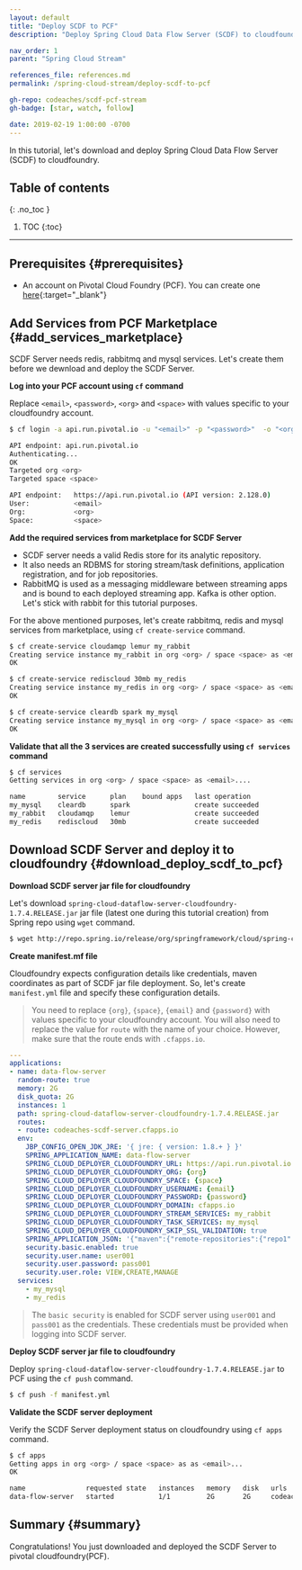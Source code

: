 ```yaml
---
layout: default
title: "Deploy SCDF to PCF"
description: "Deploy Spring Cloud Data Flow Server (SCDF) to cloudfoundry (PCF)"

nav_order: 1
parent: "Spring Cloud Stream"

references_file: references.md
permalink: /spring-cloud-stream/deploy-scdf-to-pcf

gh-repo: codeaches/scdf-pcf-stream
gh-badge: [star, watch, follow]

date: 2019-02-19 1:00:00 -0700
---
```


In this tutorial, let's download and deploy Spring Cloud Data Flow Server (SCDF) to cloudfoundry. 

## Table of contents
{: .no_toc }

1. TOC
{:toc}

---

## Prerequisites {#prerequisites}

 - An account on Pivotal Cloud Foundry (PCF). You can create one [here](https://console.run.pivotal.io/){:target="_blank"}

## Add Services from PCF Marketplace {#add_services_marketplace}

SCDF Server needs redis, rabbitmq and mysql services. Let's create them before we dewnload and deploy the SCDF Server.

**Log into your PCF account using `cf` command**

Replace `<email>`, `<password>`, `<org>` and `<space>` with values specific to your cloudfoundry account.

```sh
$ cf login -a api.run.pivotal.io -u "<email>" -p "<password>"  -o "<org>" -s "<space>"

API endpoint: api.run.pivotal.io
Authenticating...
OK
Targeted org <org>
Targeted space <space>

API endpoint:   https://api.run.pivotal.io (API version: 2.128.0)
User:           <email>
Org:            <org>
Space:          <space>
```

**Add the required services from marketplace for SCDF Server**

 - SCDF server needs a valid Redis store for its analytic repository. 
 - It also needs an RDBMS for storing stream/task definitions, application registration, and for job repositories. 
 - RabbitMQ is used as a messaging middleware between streaming apps and is bound to each deployed streaming app. Kafka is other option. Let's stick with rabbit for this tutorial purposes.

For the above mentioned purposes, let's create rabbitmq, redis and mysql services from marketplace, using `cf create-service` command.

```sh
$ cf create-service cloudamqp lemur my_rabbit
Creating service instance my_rabbit in org <org> / space <space> as <email>...
OK

$ cf create-service rediscloud 30mb my_redis
Creating service instance my_redis in org <org> / space <space> as <email>...
OK

$ cf create-service cleardb spark my_mysql
Creating service instance my_mysql in org <org> / space <space> as <email>...
OK
```

**Validate that all the 3 services are created successfully using ``cf services`` command**

```sh
$ cf services
Getting services in org <org> / space <space> as <email>....

name        service      plan    bound apps   last operation
my_mysql    cleardb      spark                create succeeded
my_rabbit   cloudamqp    lemur                create succeeded
my_redis    rediscloud   30mb                 create succeeded
```

## Download SCDF Server and deploy it to cloudfoundry {#download_deploy_scdf_to_pcf}

**Download SCDF server jar file for cloudfoundry**

Let's download `spring-cloud-dataflow-server-cloudfoundry-1.7.4.RELEASE.jar` jar file (latest one during this tutorial creation) from Spring repo using `wget` command.

```sh
$ wget http://repo.spring.io/release/org/springframework/cloud/spring-cloud-dataflow-server-cloudfoundry/1.7.4.RELEASE/spring-cloud-dataflow-server-cloudfoundry-1.7.4.RELEASE.jar
```

**Create manifest.mf file**

Cloudfoundry expects configuration details like credentials, maven coordinates as part of SCDF jar file deployment. So, let's create `manifest.yml` file and specify these configuration details.

> You need to replace `{org}`, `{space}`, `{email}` and `{password}` with values specific to your cloudfoundry account. You will also need to replace the value for `route` with the name of your choice. However, make sure that the route ends with `.cfapps.io`.  

```yml
---
applications:
- name: data-flow-server
  random-route: true
  memory: 2G
  disk_quota: 2G
  instances: 1
  path: spring-cloud-dataflow-server-cloudfoundry-1.7.4.RELEASE.jar
  routes:
  - route: codeaches-scdf-server.cfapps.io
  env:
    JBP_CONFIG_OPEN_JDK_JRE: '{ jre: { version: 1.8.+ } }'
    SPRING_APPLICATION_NAME: data-flow-server
    SPRING_CLOUD_DEPLOYER_CLOUDFOUNDRY_URL: https://api.run.pivotal.io
    SPRING_CLOUD_DEPLOYER_CLOUDFOUNDRY_ORG: {org}
    SPRING_CLOUD_DEPLOYER_CLOUDFOUNDRY_SPACE: {space}
    SPRING_CLOUD_DEPLOYER_CLOUDFOUNDRY_USERNAME: {email}
    SPRING_CLOUD_DEPLOYER_CLOUDFOUNDRY_PASSWORD: {password}
    SPRING_CLOUD_DEPLOYER_CLOUDFOUNDRY_DOMAIN: cfapps.io
    SPRING_CLOUD_DEPLOYER_CLOUDFOUNDRY_STREAM_SERVICES: my_rabbit
    SPRING_CLOUD_DEPLOYER_CLOUDFOUNDRY_TASK_SERVICES: my_mysql
    SPRING_CLOUD_DEPLOYER_CLOUDFOUNDRY_SKIP_SSL_VALIDATION: true
    SPRING_APPLICATION_JSON: '{"maven":{"remote-repositories":{"repo1":{"url":"https://repo.spring.io/libs-release"},"repo2":{"url":"https://oss.sonatype.org/content/repositories/snapshots"},"repo3":{"url":"https://oss.sonatype.org/content/repositories/snapshots"}}}}'
    security.basic.enabled: true
    security.user.name: user001
    security.user.password: pass001
    security.user.role: VIEW,CREATE,MANAGE
  services:
    - my_mysql
    - my_redis
```

> The `basic security` is enabled for SCDF server using `user001` and `pass001` as the credentials. These credentials must be provided when logging into SCDF server.

**Deploy SCDF server jar file to cloudfoundry**

Deploy `spring-cloud-dataflow-server-cloudfoundry-1.7.4.RELEASE.jar` to PCF using the `cf push` command.

```sh
$ cf push -f manifest.yml
```

**Validate the SCDF server deployment**

Verify the SCDF Server deployment status on cloudfoundry using `cf apps` command.

```sh
$ cf apps
Getting apps in org <org> / space <space> as as <email>...
OK

name               requested state   instances   memory   disk   urls
data-flow-server   started           1/1         2G       2G     codeaches-scdf-server.cfapps.io
```

## Summary {#summary}

Congratulations! You just downloaded and deployed the SCDF Server to pivotal cloudfoundry(PCF).

